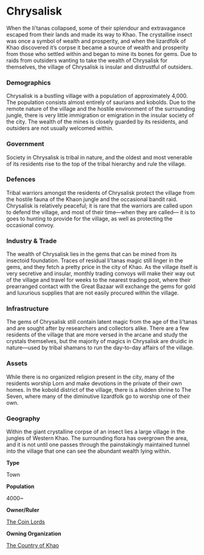 Chrysalisk
==========

When the Ii’tanas collapsed, some of their splendour and extravagance escaped from their lands and made its way to Khao. The crystalline insect was once a symbol of wealth and prosperity, and when the lizardfolk of Khao discovered it’s corpse it became a source of wealth and prosperity from those who settled within and began to mine its bones for gems. Due to raids from outsiders wanting to take the wealth of Chrysalisk for themselves, the village of Chrysalisk is insular and distrustful of outsiders.

### Demographics

Chrysalisk is a bustling village with a population of approximately 4,000. The population consists almost entirely of saurians and kobolds. Due to the remote nature of the village and the hostile environment of the surrounding jungle, there is very little immigration or emigration in the insular society of the city. The wealth of the mines is closely guarded by its residents, and outsiders are not usually welcomed within.

### Government

Society in Chrysalisk is tribal in nature, and the oldest and most venerable of its residents rise to the top of the tribal hierarchy and rule the village.

### Defences

Tribal warriors amongst the residents of Chrysalisk protect the village from the hostile fauna of the Khaon jungle and the occasional bandit raid. Chrysalisk is relatively peaceful; it is rare that the warriors are called upon to defend the village, and most of their time—when they are called— it is to goes to hunting to provide for the village, as well as protecting the occasional convoy.

### Industry & Trade

The wealth of Chrysalisk lies in the gems that can be mined from its insectoid foundation. Traces of residual Ii’tanas magic still linger in the gems, and they fetch a pretty price in the city of Khao. As the village itself is very secretive and insular, monthly trading convoys will make their way out of the village and travel for weeks to the nearest trading post, where their prearranged contact with the Great Bazaar will exchange the gems for gold and luxurious supplies that are not easily procured within the village.

### Infrastructure

The gems of Chrysalisk still contain latent magic from the age of the Ii’tanas and are sought after by researchers and collectors alike. There are a few residents of the village that are more versed in the arcane and study the crystals themselves, but the majority of magics in Chrysalisk are druidic in nature—used by tribal shamans to run the day-to-day affairs of the village.

### Assets

While there is no organized religion present in the city, many of the residents worship Lorn and make devotions in the private of their own homes. In the kobold district of the village, there is a hidden shrine to The Seven, where many of the diminutive lizardfolk go to worship one of their own.

### Geography

Within the giant crystalline corpse of an insect lies a large village in the jungles of Western Khao. The surrounding flora has overgrown the area, and it is not until one passes through the painstakingly maintained tunnel into the village that one can see the abundant wealth lying within.

**Type**

Town

**Population**

4000~

**Owner/Ruler**

[The Coin Lords](/w/Ecaros-xohoo/a/the-coin-lords-person)

**Owning Organization**

[The Country of Khao](/w/Ecaros-xohoo/a/the-country-of-khao-organization)
